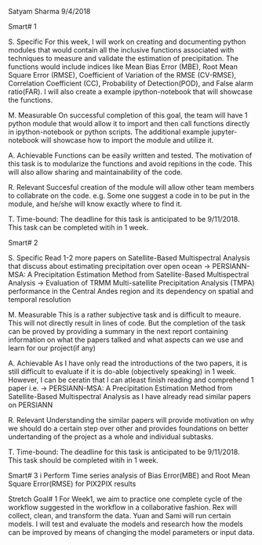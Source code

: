 Satyam Sharma
9/4/2018

Smart# 1

S. Specific
For this week, I will work on creating and documenting python modules that would contain all the inclusive functions associated with techniques to measure and validate the estimation of precipitation. The functions would include indices like Mean Bias Error (MBE), Root Mean Square Error (RMSE), Coefficient of Variation of the RMSE (CV-RMSE), Correlation Coefficient (CC), Probability of
Detection(POD), and False alarm ratio(FAR). I will also create a example ipython-notebook that will showcase the functions.

M. Measurable
On successful completion of this goal, the team will have 1 python module that would allow it to import and then call functions directly in ipython-notebook or python scripts. The additional example jupyter-notebook will showcase how to import the module and utilize it.

A. Achievable
Functions can be easily written and tested. The motivation of this task is to modularize the functions and avoid repitions in the code. This will also allow sharing and maintainability of the code. 

R. Relevant
Succesful creation of the module will allow other team members to collabrate on the code. e.g. Some one suggest a code in to be put in the module, and he/she will know exactly where to find it.

T. Time-bound:
The deadline for this task is anticipated to be 9/11/2018. This task can be completed witih in 1 week. 


Smart# 2

S. Specific
Read 1-2 more papers on Satellite-Based Multispectral Analysis that discuss about estimating precipitation over open ocean
-> PERSIANN-MSA: A Precipitation Estimation Method from Satellite-Based Multispectral Analysis
-> Evaluation of TRMM Multi-satellite Precipitation Analysis (TMPA) performance in the Central Andes region and its dependency on spatial and temporal resolution

M. Measurable
This is a rather subjective task and is difficult to meaure. This will not directly result in lines of code. But the completion of the task can be proved by providing a summary in the next report containing information on what the papers talked and what aspects can we use and learn for our project(if any)

A. Achievable
As I have only read the introductions of the two papers, it is still difficult to evaluate if it is do-able (objectively speaking) in 1 week. However, I can be ceratin that I can atleast finish reading and comprehend 1 paper i.e. -> PERSIANN-MSA: A Precipitation Estimation Method from Satellite-Based Multispectral Analysis as I have already read similar papers on PERSIANN

R. Relevant
Understanding the similar papers will provide motivation on why we should do a certain step over other and provides foundations on better undertanding of the project as a whole and individual subtasks.   

T. Time-bound:
The deadline for this task is anticipated to be 9/11/2018. This task should be completed witih in 1 week. 


Smart# 3
i 
Perform Time series analysis of Bias Error(MBE) and Root Mean Square Error(RMSE)  for PIX2PIX results


Stretch Goal# 1
For Week1, we aim to practice one complete cycle of the workflow suggested in the workflow in a collaborative fashion. Rex will collect, clean, and transform the data. Yuan and Sami will run certain models. I will test and evaluate the models and research how the models can be improved by means of changing the model parameters or input data.

